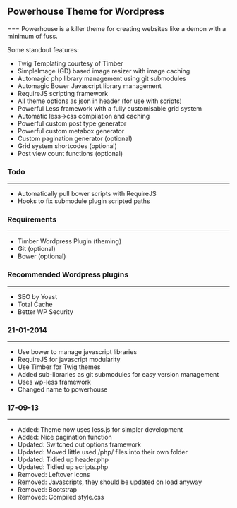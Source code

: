 ## Powerhouse Theme for Wordpress
===
Powerhouse is a killer theme for creating websites like a demon with a minimum of fuss.

Some standout features:
- Twig Templating courtesy of Timber
- SimpleImage (GD) based image resizer with image caching
- Automagic php library management using git submodules
- Automagic Bower Javascript library management
- RequireJS scripting framework
- All theme options as json in header (for use with scripts)
- Powerful Less framework with a fully customisable grid system
- Automatic less->css compilation and caching
- Powerful custom post type generator
- Powerful custom metabox generator
- Custom pagination generator (optional)
- Grid system shortcodes (optional)
- Post view count functions (optional)


### Todo
----
- Automatically pull bower scripts with RequireJS
- Hooks to fix submodule plugin scripted paths


### Requirements
----
- Timber Wordpress Plugin (theming)
- Git   (optional)
- Bower (optional)


### Recommended Wordpress plugins
----
- SEO by Yoast
- Total Cache
- Better WP Security


### 21-01-2014
----
- Use bower to manage javascript libraries
- RequireJS for javascript modularity
- Use Timber for Twig themes
- Added sub-libraries as git submodules for easy version management
- Uses wp-less framework
- Changed name to powerhouse

	
### 17-09-13
----
- Added: Theme now uses less.js for simpler development
- Added: Nice pagination function
- Updated: Switched out options framework
- Updated: Moved little used /php/ files into their own folder
- Updated: Tidied up header.php
- Updated: Tidied up scripts.php
- Removed: Leftover icons
- Removed: Javascripts, they should be updated on load anyway
- Removed: Bootstrap
- Removed: Compiled style.css